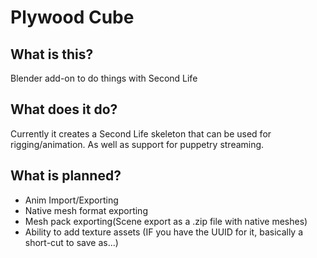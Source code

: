 # Plywood Cube

## What is this?
Blender add-on to do things with Second Life

## What does it do?
Currently it creates a Second Life skeleton that can be used for rigging/animation. 
As well as support for puppetry streaming.

## What is planned?
* Anim Import/Exporting
* Native mesh format exporting
* Mesh pack exporting(Scene export as a .zip file with native meshes)
* Ability to add texture assets (IF you have the UUID for it, basically a short-cut to save as...)